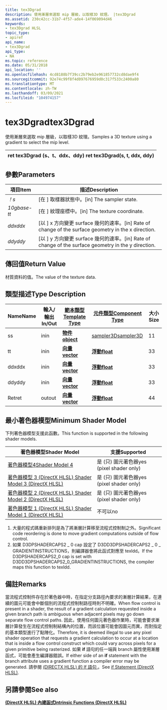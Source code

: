 ```yaml
---
title: tex3Dgrad
description: 使用漸層來選取 mip 層級，以取樣3D 紋理。 |tex3Dgrad
ms.assetid: 230c42cc-31b7-4f57-ade4-14f069094d46
keywords:
- tex3Dgrad HLSL
topic_type:
- apiref
api_name:
- tex3Dgrad
api_type:
- NA
ms.topic: reference
ms.date: 05/31/2018
api_location: ''
ms.openlocfilehash: 4cd8188b7f39cc2b79eb2e961857732cd8dae9f4
ms.sourcegitcommit: 92e74c99f8f4d097676959d0c317f533c2400a80
ms.translationtype: MT
ms.contentlocale: zh-TW
ms.lasthandoff: 03/09/2021
ms.locfileid: "104974157"
---
```

# <a name="tex3dgrad"></a><span data-ttu-id="0ae32-105">tex3Dgrad</span><span class="sxs-lookup"><span data-stu-id="0ae32-105">tex3Dgrad</span></span>

<span data-ttu-id="0ae32-106">使用漸層來選取 mip 層級，以取樣3D 紋理。</span><span class="sxs-lookup"><span data-stu-id="0ae32-106">Samples a 3D texture using a gradient to select the mip level.</span></span>



| <span data-ttu-id="0ae32-107">ret tex3Dgrad (s、t、ddx、ddy) </span><span class="sxs-lookup"><span data-stu-id="0ae32-107">ret tex3Dgrad(s, t, ddx, ddy)</span></span> |
|-------------------------------|



 

## <a name="parameters"></a><span data-ttu-id="0ae32-108">參數</span><span class="sxs-lookup"><span data-stu-id="0ae32-108">Parameters</span></span>



| <span data-ttu-id="0ae32-109">項目</span><span class="sxs-lookup"><span data-stu-id="0ae32-109">Item</span></span>                                                         | <span data-ttu-id="0ae32-110">描述</span><span class="sxs-lookup"><span data-stu-id="0ae32-110">Description</span></span>                                                                  |
|--------------------------------------------------------------|------------------------------------------------------------------------------|
| <span data-ttu-id="0ae32-111"><span id="s"></span><span id="S"></span>*！*</span><span class="sxs-lookup"><span data-stu-id="0ae32-111"><span id="s"></span><span id="S"></span>*s*</span></span><br/>       | <span data-ttu-id="0ae32-112">\[在 \] 取樣器狀態中。</span><span class="sxs-lookup"><span data-stu-id="0ae32-112">\[in\] The sampler state.</span></span><br/>                                         |
| <span data-ttu-id="0ae32-113"><span id="t"></span><span id="T"></span>*10gbase-t*</span><span class="sxs-lookup"><span data-stu-id="0ae32-113"><span id="t"></span><span id="T"></span>*t*</span></span><br/>       | <span data-ttu-id="0ae32-114">\[在 \] 紋理座標中。</span><span class="sxs-lookup"><span data-stu-id="0ae32-114">\[in\] The texture coordinate.</span></span><br/>                                    |
| <span data-ttu-id="0ae32-115"><span id="ddx"></span><span id="DDX"></span>*ddx*</span><span class="sxs-lookup"><span data-stu-id="0ae32-115"><span id="ddx"></span><span id="DDX"></span>*ddx*</span></span><br/> | <span data-ttu-id="0ae32-116">\[以 \] x 方向變更 surface 幾何的速率。</span><span class="sxs-lookup"><span data-stu-id="0ae32-116">\[in\] Rate of change of the surface geometry in the x direction.</span></span><br/> |
| <span data-ttu-id="0ae32-117"><span id="ddy"></span><span id="DDY"></span>*ddy*</span><span class="sxs-lookup"><span data-stu-id="0ae32-117"><span id="ddy"></span><span id="DDY"></span>*ddy*</span></span><br/> | <span data-ttu-id="0ae32-118">\[以 \] y 方向變更 surface 幾何的速率。</span><span class="sxs-lookup"><span data-stu-id="0ae32-118">\[in\] Rate of change of the surface geometry in the y direction.</span></span><br/> |



 

## <a name="return-value"></a><span data-ttu-id="0ae32-119">傳回值</span><span class="sxs-lookup"><span data-stu-id="0ae32-119">Return Value</span></span>

<span data-ttu-id="0ae32-120">材質資料的值。</span><span class="sxs-lookup"><span data-stu-id="0ae32-120">The value of the texture data.</span></span>

## <a name="type-description"></a><span data-ttu-id="0ae32-121">類型描述</span><span class="sxs-lookup"><span data-stu-id="0ae32-121">Type Description</span></span>



| <span data-ttu-id="0ae32-122">Name</span><span class="sxs-lookup"><span data-stu-id="0ae32-122">Name</span></span> | <span data-ttu-id="0ae32-123">輸入/輸出</span><span class="sxs-lookup"><span data-stu-id="0ae32-123">In/Out</span></span> | [<span data-ttu-id="0ae32-124">**範本類型**</span><span class="sxs-lookup"><span data-stu-id="0ae32-124">**Template Type**</span></span>](dx-graphics-hlsl-intrinsic-functions.md)                       | [<span data-ttu-id="0ae32-125">**元件類型**</span><span class="sxs-lookup"><span data-stu-id="0ae32-125">**Component Type**</span></span>](dx-graphics-hlsl-intrinsic-functions.md) | <span data-ttu-id="0ae32-126">大小</span><span class="sxs-lookup"><span data-stu-id="0ae32-126">Size</span></span> |
|------|--------|-------------------------------------------------------------------------------------|----------------------------------------------------------------|------|
| <span data-ttu-id="0ae32-127">s</span><span class="sxs-lookup"><span data-stu-id="0ae32-127">s</span></span>    | <span data-ttu-id="0ae32-128">in</span><span class="sxs-lookup"><span data-stu-id="0ae32-128">in</span></span>     | [<span data-ttu-id="0ae32-129">**物件**</span><span class="sxs-lookup"><span data-stu-id="0ae32-129">**object**</span></span>](dx-graphics-hlsl-intrinsic-functions.md) | [<span data-ttu-id="0ae32-130">sampler3D</span><span class="sxs-lookup"><span data-stu-id="0ae32-130">sampler3D</span></span>](dx-graphics-hlsl-sampler.md)                      | <span data-ttu-id="0ae32-131">1</span><span class="sxs-lookup"><span data-stu-id="0ae32-131">1</span></span>    |
| <span data-ttu-id="0ae32-132">t</span><span class="sxs-lookup"><span data-stu-id="0ae32-132">t</span></span>    | <span data-ttu-id="0ae32-133">in</span><span class="sxs-lookup"><span data-stu-id="0ae32-133">in</span></span>     | [<span data-ttu-id="0ae32-134">**向量**</span><span class="sxs-lookup"><span data-stu-id="0ae32-134">**vector**</span></span>](dx-graphics-hlsl-intrinsic-functions.md) | [<span data-ttu-id="0ae32-135">**浮動**</span><span class="sxs-lookup"><span data-stu-id="0ae32-135">**float**</span></span>](/windows/desktop/WinProg/windows-data-types)                        | <span data-ttu-id="0ae32-136">3</span><span class="sxs-lookup"><span data-stu-id="0ae32-136">3</span></span>    |
| <span data-ttu-id="0ae32-137">ddx</span><span class="sxs-lookup"><span data-stu-id="0ae32-137">ddx</span></span>  | <span data-ttu-id="0ae32-138">in</span><span class="sxs-lookup"><span data-stu-id="0ae32-138">in</span></span>     | [<span data-ttu-id="0ae32-139">**向量**</span><span class="sxs-lookup"><span data-stu-id="0ae32-139">**vector**</span></span>](dx-graphics-hlsl-intrinsic-functions.md) | [<span data-ttu-id="0ae32-140">**浮動**</span><span class="sxs-lookup"><span data-stu-id="0ae32-140">**float**</span></span>](/windows/desktop/WinProg/windows-data-types)                        | <span data-ttu-id="0ae32-141">3</span><span class="sxs-lookup"><span data-stu-id="0ae32-141">3</span></span>    |
| <span data-ttu-id="0ae32-142">ddy</span><span class="sxs-lookup"><span data-stu-id="0ae32-142">ddy</span></span>  | <span data-ttu-id="0ae32-143">in</span><span class="sxs-lookup"><span data-stu-id="0ae32-143">in</span></span>     | [<span data-ttu-id="0ae32-144">**向量**</span><span class="sxs-lookup"><span data-stu-id="0ae32-144">**vector**</span></span>](dx-graphics-hlsl-intrinsic-functions.md) | [<span data-ttu-id="0ae32-145">**浮動**</span><span class="sxs-lookup"><span data-stu-id="0ae32-145">**float**</span></span>](/windows/desktop/WinProg/windows-data-types)                        | <span data-ttu-id="0ae32-146">3</span><span class="sxs-lookup"><span data-stu-id="0ae32-146">3</span></span>    |
| <span data-ttu-id="0ae32-147">Ret</span><span class="sxs-lookup"><span data-stu-id="0ae32-147">ret</span></span>  | <span data-ttu-id="0ae32-148">out</span><span class="sxs-lookup"><span data-stu-id="0ae32-148">out</span></span>    | [<span data-ttu-id="0ae32-149">**向量**</span><span class="sxs-lookup"><span data-stu-id="0ae32-149">**vector**</span></span>](dx-graphics-hlsl-intrinsic-functions.md) | [<span data-ttu-id="0ae32-150">**浮動**</span><span class="sxs-lookup"><span data-stu-id="0ae32-150">**float**</span></span>](/windows/desktop/WinProg/windows-data-types)                        | <span data-ttu-id="0ae32-151">4</span><span class="sxs-lookup"><span data-stu-id="0ae32-151">4</span></span>    |



 

## <a name="minimum-shader-model"></a><span data-ttu-id="0ae32-152">最小著色器模型</span><span class="sxs-lookup"><span data-stu-id="0ae32-152">Minimum Shader Model</span></span>

<span data-ttu-id="0ae32-153">下列著色器模型支援此函數。</span><span class="sxs-lookup"><span data-stu-id="0ae32-153">This function is supported in the following shader models.</span></span>



| <span data-ttu-id="0ae32-154">著色器模型</span><span class="sxs-lookup"><span data-stu-id="0ae32-154">Shader Model</span></span>                                              | <span data-ttu-id="0ae32-155">支援</span><span class="sxs-lookup"><span data-stu-id="0ae32-155">Supported</span></span>                |
|-----------------------------------------------------------|--------------------------|
| [<span data-ttu-id="0ae32-156">著色器模型4</span><span class="sxs-lookup"><span data-stu-id="0ae32-156">Shader Model 4</span></span>](dx-graphics-hlsl-sm4.md)                | <span data-ttu-id="0ae32-157">是 (只) 圖元著色器</span><span class="sxs-lookup"><span data-stu-id="0ae32-157">yes (pixel shader only)</span></span>  |
| [<span data-ttu-id="0ae32-158">著色器模型 3 (DirectX HLSL) </span><span class="sxs-lookup"><span data-stu-id="0ae32-158">Shader Model 3 (DirectX HLSL)</span></span>](dx-graphics-hlsl-sm3.md) | <span data-ttu-id="0ae32-159">是 (只) 圖元著色器</span><span class="sxs-lookup"><span data-stu-id="0ae32-159">yes  (pixel shader only)</span></span> |
| [<span data-ttu-id="0ae32-160">著色器模型 2 (DirectX HLSL) </span><span class="sxs-lookup"><span data-stu-id="0ae32-160">Shader Model 2 (DirectX HLSL)</span></span>](dx-graphics-hlsl-sm2.md) | <span data-ttu-id="0ae32-161">是 (只) 圖元著色器</span><span class="sxs-lookup"><span data-stu-id="0ae32-161">yes  (pixel shader only)</span></span> |
| [<span data-ttu-id="0ae32-162">著色器模型 1 (DirectX HLSL) </span><span class="sxs-lookup"><span data-stu-id="0ae32-162">Shader Model 1 (DirectX HLSL)</span></span>](dx-graphics-hlsl-sm1.md) | <span data-ttu-id="0ae32-163">不可以</span><span class="sxs-lookup"><span data-stu-id="0ae32-163">no</span></span>                       |



 

1.  <span data-ttu-id="0ae32-164">大量的程式碼重新排列是為了將漸層計算移至流程式控制制之外。</span><span class="sxs-lookup"><span data-stu-id="0ae32-164">Significant code reordering is done to move gradient computations outside of flow control.</span></span>
2.  <span data-ttu-id="0ae32-165">如果 D3DPSHADERCAPS2 \_ 0 cap 設定了 D3DD3DPSHADERCAPS2 \_ 0 \_ GRADIENTINSTRUCTIONS，則編譯器會將此函式對應至 texldd。</span><span class="sxs-lookup"><span data-stu-id="0ae32-165">If the D3DPSHADERCAPS2\_0 cap is set with D3DD3DPSHADERCAPS2\_0\_GRADIENTINSTRUCTIONS, the compiler maps this function to texldd.</span></span>

## <a name="remarks"></a><span data-ttu-id="0ae32-166">備註</span><span class="sxs-lookup"><span data-stu-id="0ae32-166">Remarks</span></span>

<span data-ttu-id="0ae32-167">當流程式控制件存在於著色器中時，在指定分支路徑內要求的漸層計算結果，在連續的圖元可能會中斷個別的流程式控制制路徑時則不明確。</span><span class="sxs-lookup"><span data-stu-id="0ae32-167">When flow control is present in a shader, the result of a gradient calculation requested inside a given branch path is ambiguous when adjacent pixels may go down separate flow control paths.</span></span> <span data-ttu-id="0ae32-168">因此，使用任何圖元著色器作業時，可能會要求漸層計算發生在流程式控制制結構內的位置，而該位置可能會因圖元而異，而對指定的基本類型進行了點陣化。</span><span class="sxs-lookup"><span data-stu-id="0ae32-168">Therefore, it is deemed illegal to use any pixel shader operation that requests a gradient calculation to occur at a location that is inside a flow control construct which could vary across pixels for a given primitive being rasterized.</span></span> <span data-ttu-id="0ae32-169">如果 **if** 語句的任一端與 branch 屬性使用漸層函式，可能會產生編譯器錯誤。</span><span class="sxs-lookup"><span data-stu-id="0ae32-169">If either side of an **if** statement with the branch attribute uses a gradient function a compiler error may be generated.</span></span> <span data-ttu-id="0ae32-170">請參閱 [ (DIRECTX HLSL) 的 If 語句 ](dx-graphics-hlsl-if.md)。</span><span class="sxs-lookup"><span data-stu-id="0ae32-170">See [if Statement (DirectX HLSL)](dx-graphics-hlsl-if.md).</span></span>

## <a name="see-also"></a><span data-ttu-id="0ae32-171">另請參閱</span><span class="sxs-lookup"><span data-stu-id="0ae32-171">See also</span></span>

<dl> <dt>

[<span data-ttu-id="0ae32-172">**(DirectX HLSL) 內建函式**</span><span class="sxs-lookup"><span data-stu-id="0ae32-172">**Intrinsic Functions (DirectX HLSL)**</span></span>](dx-graphics-hlsl-intrinsic-functions.md)
</dt> </dl>

 

